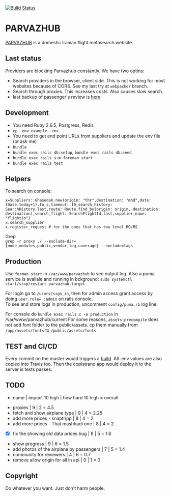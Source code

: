 [![Build Status](https://travis-ci.org/sizief/parvazhub.svg?branch=master)](https://travis-ci.org/sizief/parvazhub)  
  
# PARVAZHUB
[PARVAZHUB](https://parvazhub.com) is a domestic Iranian flight metasearch website.  
  
## Last status
Providers are blocking Parvazhub constantly. We have two optins:
- Search providers in the browser, client side. This is not working for most websites because of CORS. See my last try at `webpacker` branch.
- Search through proxies. This increases costs. Also causes slow search.
- last backup of passenger's review is [here](./backup_reviews.csv)

## Development 
- You need Ruby 2.6.5, Postgress, Redis
- `cp .env.example .env` 
- You need to get end point URLs from suppliers and update the env file (or ask me)
- `bundle`
- `bundle exec rails db:setup`, `bundle exec rails db:seed`
- `bundle exec rails s` or `foreman start` 
- `bundle exec rails test`

## Helpers
To search on console:  
```
x=Suppliers::Ghasedak.new(origin: "thr",destination: "mhd",date: (Date.today+1).to_s,timeout: 10,search_history: SearchHistory.last,route: Route.find_by(origin: origin, destination: destination),search_flight: SearchFlightId.last,supplier_name: "flightio")
x.search_supplier
x.register_request # for the ones that has two level RQ/RS
```

Grep  
`grep -r proxy ./ --exclude-dir={node_modules,public,vendor,log,coverage} --exclude=tags`

## Production
Use `forman start` in `/var/www/parvazhub` to see output log. Also a puma service is availale and running in bckground: `sudo systemctl start/stop/restart parvazhub.target`
  
For login go to `/users/sign_in`, then for admin access grant access by doing `user.role= :admin` on rails console.  
To see and store logs in production, uncomment `config/puma.rb` log line.

For console do `bundle exec rails c -e production` in /var/www/parvazhub/current
For some reasons, `assets:precompile` does not add font folder to the public/assets. cp them manually from `/app/assets/fonts` to `/public/assets/fonts`

## TEST and CI/CD
Every commit on the master would triggers a [build](https://travis-ci.org/github/sizief/parvazhub/builds/). All .env values are also copied into Travis too. Then the copistrano app would deploy it to the server is tests passes.

## TODO
+ name | impact 10 high | how hard 10 high = overall
- proxies | 9 | 2 = 4.5
- fetch and show airplane type | 9 | 4 = 2.25
- add more prices - snaptripp | 8 | 4 = 2
- add more prices - That mashhadi one | 8 | 4 = 2
- [x] fix the showing old data prices bug | 8 | 5 = 1.6
- show progress | 9 | 6 = 1.5
- add photos of the airplane by passengers | 7 | 5 = 1.4
- community for reviewers | 4 | 6 = 0.7
- remove allow origin for all in api | 0 | 1 = 0

## Copyright
Do whatever you want. Just don't harm people.

